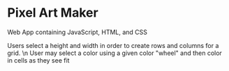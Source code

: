 # Pixel Art Maker
Web App containing JavaScript, HTML, and CSS

Users select a height and width in order to create rows and columns for a grid. \n
User may select a color using a given color "wheel" and then color in cells as they see fit
